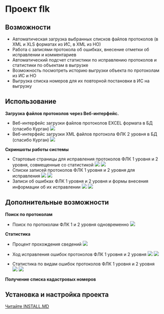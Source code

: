 # Проект flk
## Возможности
- Автоматическая загрузка выбранных списков файлов протоколов (в XML и XLS форматах из ИС, в XML из НО)
- Работа с записями протокола об ошибках, внесение отметки об исправлении и комментариев
- Автоматический подсчет статистики по исправлению протоколов и статистики по объектам в выгрузке
- Возможность посмотреть историю выгрузки объекта по протоколам из ИС и НО
- Выгрузка списка номеров для их повторной постановки в ИС на выгрузку

## Использование

**Загрузка файлов протоколов через Веб-интерфейс.**

- Веб-интерфейс загрузки файлов протоколов EXCEL формата в БД (спасибо Курган)
![](/pict/protokol_upload.jpg)
- Веб-интерфейс загрузки XML файлов протокола ФЛК 2 уровня в БД (спасибо Курган)
![](/pict/protokol_upload_fns.jpg)

**Скриншоты работы системы**

- Стартовые страницы для исправления протоколов ФЛК 1 уровня и 2 уровня, совмещенные со статистикой
![](/pict/index.jpg)
![](/pict/index_fns.jpg)
- Списки записей протоколов ФЛК 1 уровня и 2 уровня для исправления
![](/pict/list_records.jpg)
![](/pict/list_records_fns.jpg)
- Записи об ошибках ФЛК 1 уровня и 2 уровня и формы внесения информации об их исправлении
![](/pict/record_work.jpg)
![](/pict/record_work_fns.jpg)

## Дополнительные возможности

**Поиск по протоколам**

- Поиск по протоколам ФЛК 1 и 2 уровня одновременно
![](/pict/search.jpg)

**Статистика**

- Процент прохождения сведений
![](/pict/procent.jpg)

- Ход исправления ошибок протоколов ФЛК 1 уровня и 2 уровня
![](/pict/hod.jpg)
![](/pict/hod_fns.jpg)

- Статистика по видам ошибок протоколов ФЛК 1 уровня и 2 уровня
![](/pict/vid_osh.jpg)
![](/pict/vid_osh_fns.jpg)

**Получение списка кадастровых номеров**

## Установка и настройка проекта
 [Читайте INSTALL.MD](/INSTALL.md)